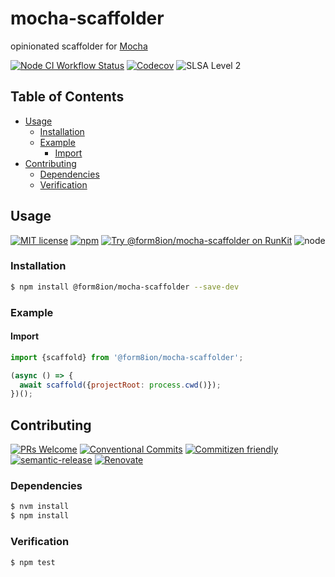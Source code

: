 # mocha-scaffolder

opinionated scaffolder for [Mocha](https://mochajs.org/)

<!--status-badges start -->

[![Node CI Workflow Status][github-actions-ci-badge]][github-actions-ci-link]
[![Codecov][coverage-badge]][coverage-link]
![SLSA Level 2][slsa-badge]

<!--status-badges end -->

## Table of Contents

* [Usage](#usage)
  * [Installation](#installation)
  * [Example](#example)
    * [Import](#import)
* [Contributing](#contributing)
  * [Dependencies](#dependencies)
  * [Verification](#verification)

## Usage

<!--consumer-badges start -->

[![MIT license][license-badge]][license-link]
[![npm][npm-badge]][npm-link]
[![Try @form8ion/mocha-scaffolder on RunKit][runkit-badge]][runkit-link]
![node][node-badge]

<!--consumer-badges end -->

### Installation

```sh
$ npm install @form8ion/mocha-scaffolder --save-dev
```

### Example

#### Import

```javascript
import {scaffold} from '@form8ion/mocha-scaffolder';
```

```javascript
(async () => {
  await scaffold({projectRoot: process.cwd()});
})();
```

## Contributing

<!--contribution-badges start -->

[![PRs Welcome][PRs-badge]][PRs-link]
[![Conventional Commits][commit-convention-badge]][commit-convention-link]
[![Commitizen friendly][commitizen-badge]][commitizen-link]
[![semantic-release][semantic-release-badge]][semantic-release-link]
[![Renovate][renovate-badge]][renovate-link]

<!--contribution-badges end -->

### Dependencies

```sh
$ nvm install
$ npm install
```

### Verification

```sh
$ npm test
```

[PRs-link]: http://makeapullrequest.com

[PRs-badge]: https://img.shields.io/badge/PRs-welcome-brightgreen.svg

[commit-convention-link]: https://conventionalcommits.org

[commit-convention-badge]: https://img.shields.io/badge/Conventional%20Commits-1.0.0-yellow.svg

[commitizen-link]: http://commitizen.github.io/cz-cli/

[commitizen-badge]: https://img.shields.io/badge/commitizen-friendly-brightgreen.svg

[semantic-release-link]: https://github.com/semantic-release/semantic-release

[semantic-release-badge]: https://img.shields.io/badge/semantic--release-angular-e10079?logo=semantic-release

[renovate-link]: https://renovatebot.com

[renovate-badge]: https://img.shields.io/badge/renovate-enabled-brightgreen.svg?logo=renovatebot

[license-link]: LICENSE

[license-badge]: https://img.shields.io/github/license/form8ion/mocha-scaffolder.svg

[npm-link]: https://www.npmjs.com/package/@form8ion/mocha-scaffolder

[npm-badge]: https://img.shields.io/npm/v/@form8ion/mocha-scaffolder?logo=npm

[runkit-link]: https://npm.runkit.com/@form8ion/mocha-scaffolder

[runkit-badge]: https://badge.runkitcdn.com/@form8ion/mocha-scaffolder.svg

[github-actions-ci-link]: https://github.com/form8ion/mocha-scaffolder/actions?query=workflow%3A%22Node.js+CI%22+branch%3Amaster

[github-actions-ci-badge]: https://github.com/form8ion/mocha-scaffolder/workflows/Node.js%20CI/badge.svg

[node-badge]: https://img.shields.io/node/v/@form8ion/mocha-scaffolder?logo=node.js

[coverage-link]: https://codecov.io/github/form8ion/mocha-scaffolder

[coverage-badge]: https://img.shields.io/codecov/c/github/form8ion/mocha-scaffolder?logo=codecov

[slsa-badge]: https://slsa.dev/images/gh-badge-level2.svg

